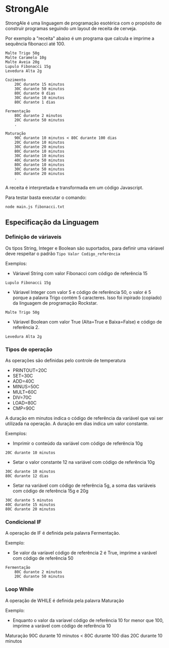 # StrongAle

StrongAle é uma linguagem de programação esotérica com o propósito de construir programas seguindo um layout de receita de cerveja.

Por exemplo a "receita" abaixo é um programa que calcula e imprime a sequência fibonacci até 100.

```
Malte Trigo 50g 
Malte Caramelo 10g 
Malte Aveia 20g 
Lupulo Fibonacci 15g
Levedura Alta 2g

Cozimento 
    20C durante 15 minutos
    30C durante 50 minutos
    80C durante 0 dias
    30C durante 10 minutos
    80C durante 1 dias

Fermentação
    80C durante 2 minutos        
    20C durante 50 minutos
    .

Maturação
    90C durante 10 minutos < 80C durante 100 dias
    20C durante 10 minutos
    30C durante 20 minutos
    80C durante 10 minutos
    30C durante 10 minutos
    40C durante 50 minutos    
    80C durante 10 minutos 
    30C durante 50 minutos
    80C durante 20 minutos 
    . 
```
A receita é interpretada e transformada em um código Javascript.

Para testar basta executar o comando:
```
node main.js fibonacci.txt
```

## Especificação da Linguagem
### Definição de váriaveis
Os tipos String, Integer e Boolean são suportados, para definir uma váriavel deve respeitar o padrão `Tipo Valor Codigo_referência`

Exemplos:

- Váriavel String com valor Fibonacci com código de referência 15
```
Lupulo Fibonacci 15g
```

- Váriavel Integer com valor 5 e código de referência 50, o valor é 5 porque a palavra Trigo contém 5 caracteres. Isso foi inpirado (copiado) da linguagem de programação Rockstar.
```
Malte Trigo 50g 
```


- Váriavel Boolean com valor True (Alta=True e Baixa=False) e código de referência 2.
```
Levedura Alta 2g 
```

### Tipos de operação
As operações são definidas pelo controle de temperatura
- PRINTOUT=20C
- SET=30C
- ADD=40C
- MINUS=50C
- MULT=60C
- DIV=70C
- LOAD=80C
- CMP=90C

A duração em minutos indica o código de referência da variável que vai ser utilizada na operação.
A duração em dias indica um valor constante.

Exemplos:
- Imprimir o conteúdo da variável com código de referência 10g
```
20C durante 10 minutos
```

- Setar o valor constante 12 na variável com código de referência 10g
```
30C durante 10 minutos
80C durante 12 dias
```

- Setar na variável com código de referência 5g, a soma das variáveis com código de referência 15g e 20g
```
30C durante 5 minutos
40C durante 15 minutos
80C durante 20 minutos
```

### Condicional IF
A operação de IF é definida pela palavra Fermentação.

Exemplo:
- Se valor da varíavel código de referência 2 é True, imprime a varável com código de referência 50

```
Fermentação
    80C durante 2 minutos
    20C durante 50 minutos
```

### Loop While
A operação de WHILE é definida pela palavra Maturação

Exemplo:
- Enquanto o valor da varíavel código de referência 10 for menor que 100, imprime a varável com código de referência 10

Maturação
    90C durante 10 minutos < 80C durante 100 dias
    20C durante 10 minutos

```






